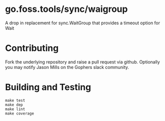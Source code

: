 # go.foss.tools/sync/waigroup

A drop in replacement for sync.WaitGroup that provides a timeout option for Wait

# Contributing

Fork the underlying repository and raise a pull request via github. Optionally you may notify Jason Mills on the Gophers slack community.

# Building and Testing

    make test
    make dep
    make lint
    make coverage 